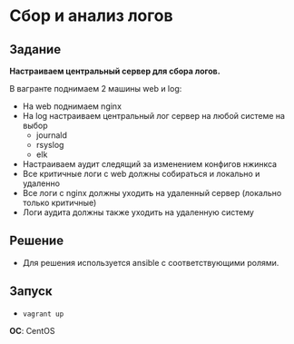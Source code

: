 
# Сбор и анализ логов

## Задание

**Настраиваем центральный сервер для сбора логов.**

В вагранте поднимаем 2 машины web и log:
* На web поднимаем nginx
* На log настраиваем центральный лог сервер на любой системе на выбор
    - journald
    - rsyslog
    - elk
* Настраиваем аудит следящий за изменением конфигов нжинкса
* Все критичные логи с web должны собираться и локально и удаленно
* Все логи с nginx должны уходить на удаленный сервер (локально только критичные)
* Логи аудита должны также уходить на удаленную систему


## Решение

* Для решения используется ansible c соответствующими ролями.

## Запуск

* `vagrant up`

**ОС**: CentOS
